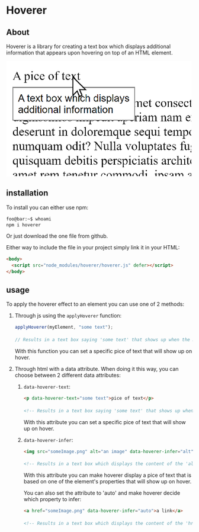 # Hoverer

## About

Hoverer is a library for creating a text box which displays additional information that appears upon hovering on top of an HTML element.

![An example image](readmeFiles/example.png)

## installation

To install you can either use npm:

```console
foo@bar:~$ whoami
npm i hoverer
```

Or just download the one file from github.

Either way to include the file in your project simply link it in your HTML:

```html
<body>
  <script src="node_modules/hoverer/hoverer.js" defer></script>
</body>
```

## usage

To apply the hoverer effect to an element you can use one of 2 methods:

1. Through js using the `applyHoverer` function:

   ```js
   applyHoverer(myElement, "some text");

   // Results in a text box saying 'some text' that shows up when the mouse hovers on `myElement`.
   ```

   With this function you can set a specific pice of text that will show up on hover.

1. Through html with a data attribute. When doing it this way, you can choose between 2 different data attributes:

   1. `data-hoverer-text`:

      ```html
      <p data-hoverer-text="some text">pice of text</p>

      <!-- Results in a text box saying 'some text' that shows up when the mouse hovers on the p element. -->
      ```

      With this attribute you can set a specific pice of text that will show up on hover.

   1. `data-hoverer-infer`:

      ```html
      <img src="someImage.png" alt="an image" data-hoverer-infer="alt" />

      <!-- Results in a text box which displays the content of the 'alt' property of the img element ('an image') and shows up when the mouse hovers on the img element. -->
      ```

      With this attribute you can make hoverer display a pice of text that is based on one of the element's properties that will show up on hover.

      You can also set the attribute to 'auto' and make hoverer decide which property to infer:

      ```html
      <a href="someImage.png" data-hoverer-infer="auto">a link</a>

      <!-- Results in a text box which displays the content of the 'href' property of the `a` element ('an image') and shows up when the mouse hovers over the img element. -->
      ```

